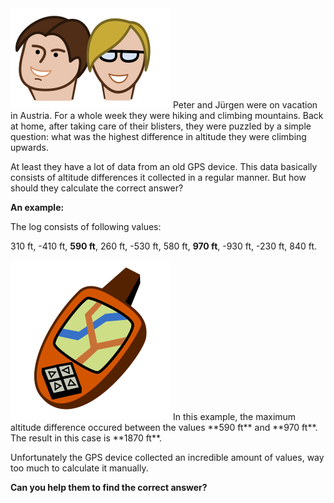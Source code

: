 
<img src="/riddles/subsetsum/peter_and_juergen.svg" class="float-left" />
Peter and Jürgen were on vacation in Austria. For a whole week
they were hiking and climbing mountains. Back at home, after 
taking care of their blisters, they were puzzled by a simple 
question: what was the highest difference in altitude they were 
climbing upwards.

At least they have a lot of data from an old GPS device. This 
data basically consists of altitude differences it collected 
in a regular manner. But how should they calculate the correct 
answer?

**An example:**

The log consists of following values: 

310 ft, -410 ft, **590 ft**, 260 ft, -530 ft, 580 ft, **970 ft**, -930 ft, -230 ft, 840 ft. 

<img src="/riddles/subsetsum/gps.svg" class="float-right" />
In this example, the maximum altitude difference occured between the values **590 ft** and **970 ft**. The result in this case is **1870 ft**.

Unfortunately the GPS device collected an incredible amount of values, way too much to calculate it manually.

**Can you help them to find the correct answer?**



